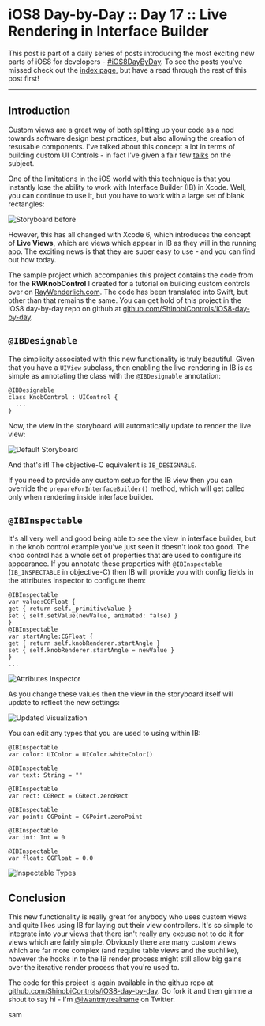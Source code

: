 # iOS8 Day-by-Day :: Day 17 :: Live Rendering in Interface Builder

This post is part of a daily series of posts introducing the most exciting new
parts of iOS8 for developers - [#iOS8DayByDay](https://twitter.com/search?q=%23iOS8DayByDay).
To see the posts you've missed check out the [index page](http://shinobicontrols.com/iOS8DayByDay),
but have a read through the rest of this post first!

---

## Introduction

Custom views are a great way of both splitting up your code as a nod towards
software design best practices, but also allowing the creation of resusable
components. I've talked about this concept a lot in terms of building custom
UI Controls - in fact I've given a fair few
[talks](http://iwantmyreal.name/blog/2013/09/18/the-art-of-custom-ui-controls/)
on the subject.

One of the limitations in the iOS world with this technique is that you
instantly lose the ability to work with Interface Builder (IB) in Xcode. Well,
you can continue to use it, but you have to work with a large set of blank
rectangles:

![Storyboard before](assets/storyboard-before.png)

However, this has all changed with Xcode 6, which introduces the concept of
__Live Views__, which are views which appear in IB as they will in the running
app. The exciting news is that they are super easy to use - and you can find out
how today.

The sample project which accompanies this project contains the code from for the
__RWKnobControl__ I created for a tutorial on building custom controls over
on [RayWenderlich.com](http://www.raywenderlich.com/56885/custom-control-for-ios-tutorial-a-reusable-knob).
The code has been translated into Swift, but other than that remains the same.
You can get hold of this project in the iOS8 day-by-day repo on github at
[github.com/ShinobiControls/iOS8-day-by-day](https://github.com/ShinobiControls/iOS8-day-by-day).


## `@IBDesignable`

The simplicity associated with this new functionality is truly beautiful. Given
that you have a `UIView` subclass, then enabling the live-rendering in IB is as
simple as annotating the class with the `@IBDesignable` annotation:

    @IBDesignable
    class KnobControl : UIControl {
      ...
    }

Now, the view in the storyboard will automatically update to render the live
view:

![Default Storyboard](assets/storyboard-default.png)

And that's it! The objective-C equivalent is `IB_DESIGNABLE`.

If you need to provide any custom setup for the IB view then you can override
the `prepareForInterfaceBuilder()` method, which will get called only when
rendering inside interface builder.


## `@IBInspectable`

It's all very well and good being able to see the view in interface builder, but
in the knob control example you've just seen it doesn't look too good. The knob
control has a whole set of properties that are used to configure its appearance.
If you annotate these properties with `@IBInspectable` (`IB_INSPECTABLE` in
objective-C) then IB will provide you with config fields in the attributes
inspector to configure them:


    @IBInspectable
    var value:CGFloat {
    get { return self._primitiveValue }
    set { self.setValue(newValue, animated: false) }
    }
    @IBInspectable
    var startAngle:CGFloat {
    get { return self.knobRenderer.startAngle }
    set { self.knobRenderer.startAngle = newValue }
    }
    ...

![Attributes Inspector](assets/storyboard-settings2.png)

As you change these values then the view in the storyboard itself will update to
reflect the new settings:

![Updated Visualization](assets/storyboard-after2.png)

You can edit any types that you are used to using within IB:

    @IBInspectable
    var color: UIColor = UIColor.whiteColor()
    
    @IBInspectable
    var text: String = ""
    
    @IBInspectable
    var rect: CGRect = CGRect.zeroRect
    
    @IBInspectable
    var point: CGPoint = CGPoint.zeroPoint
    
    @IBInspectable
    var int: Int = 0
    
    @IBInspectable
    var float: CGFloat = 0.0

![Inspectable Types](assets/inspectable-types.png)


## Conclusion

This new functionality is really great for anybody who uses custom views and
quite likes using IB for laying out their view controllers. It's so simple to
integrate into your views that there isn't really any excuse not to do it for
views which are fairly simple. Obviously there are many custom views which are
far more complex (and require table views and the suchlike), however the hooks
in to the IB render process might still allow big gains over the iterative
render process that you're used to.

The code for this project is again available in the github repo at
[github.com/ShinobiControls/iOS8-day-by-day](https://github.com/ShinobiControls/iOS8-day-by-day).
Go fork it and then gimme a shout to say hi - I'm 
[@iwantmyrealname](https://twitter.com/iwantmyrealname) on Twitter.


sam
